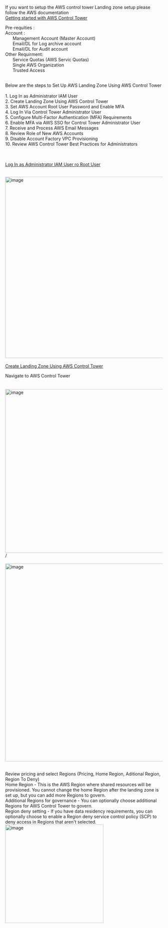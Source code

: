 If you want to setup the AWS control tower Landing zone setup please follow the AWS documentation </br>
[Getting started with AWS Control Tower](https://docs.aws.amazon.com/controltower/latest/userguide/getting-started-with-control-tower.html)

Pre-requities : </br>
Account : </br>
&nbsp;&nbsp;&nbsp;&nbsp;&nbsp;&nbsp;Management Account (Master Account) </br>
&nbsp;&nbsp;&nbsp;&nbsp;&nbsp;&nbsp;Email/DL for Log archive account </br>
&nbsp;&nbsp;&nbsp;&nbsp;&nbsp;&nbsp;Email/DL for Audit account </br>
Other Requirment: </br>
&nbsp;&nbsp;&nbsp;&nbsp;&nbsp;&nbsp;Service Quotas (AWS Servic Quotas) </br>
&nbsp;&nbsp;&nbsp;&nbsp;&nbsp;&nbsp;Single AWS Organization </br>
&nbsp;&nbsp;&nbsp;&nbsp;&nbsp;&nbsp;Trusted Access </br>

</br>
Below are the steps to Set Up AWS Landing Zone Using AWS Control Tower
</br></br>
1. Log In as Administrator IAM User</br>
2. Create Landing Zone Using AWS Control Tower</br>
3. Set AWS Account Root User Password and Enable MFA</br>
4. Log In Via Control Tower Administrator User</br>
5. Configure Multi-Factor Authentication (MFA) Requirements</br>
6. Enable MFA via AWS SSO for Control Tower Administrator User</br>
7. Receive and Process AWS Email Messages</br>
8. Review Role of New AWS Accounts</br>
9. Disable Account Factory VPC Provisioning</br>
10. Review AWS Control Tower Best Practices for Administrators</br></br></br>


<a href="https://aws.amazon.com/console/" class="highlight" target="_blank" rel="noopener noreferrer">Log In as Administrator IAM User ro Root User</a>

&nbsp;&nbsp;&nbsp;&nbsp;&nbsp;&nbsp;<img width="578" alt="image" src="https://github.com/user-attachments/assets/f35c5bfa-27ec-4f4e-8f7c-1215984ff90a"></br></br>
<a href="#" class="highlight" target="_blank" rel="noopener noreferrer">Create Landing Zone Using AWS Control Tower</a>

Navigate to AWS Control Tower </br></br>
&nbsp;&nbsp;&nbsp;&nbsp;&nbsp;&nbsp;<img width="522" alt="image" src="https://github.com/user-attachments/assets/b93f1b24-a3c9-46e4-8297-558d593cf890"></br>/<br>
&nbsp;&nbsp;&nbsp;&nbsp;&nbsp;&nbsp;<img width="631" alt="image" src="https://github.com/user-attachments/assets/ed66e6ac-6459-4bf6-8b6d-30a8745179b2"></br></br>

Review pricing and select Regions (Pricing, Home Region, Aditional Region, Region To Deny)</br>
Home Region - This is the AWS Region where shared resources will be provisioned. You cannot change the home Region after the landing zone is set up, but you can add more Regions to govern.</br>
Additional Regions for governance - You can optionally choose additional Regions for AWS Control Tower to govern.</br>
Region deny setting - If you have data residency requirements, you can optionally choose to enable a Region deny service control policy (SCP) to deny access in Regions that aren't selected.</br>
<img width="314" alt="image" src="https://github.com/user-attachments/assets/ec56de1c-60c2-4be8-b465-9ad7ed2b7426"></br>











      


